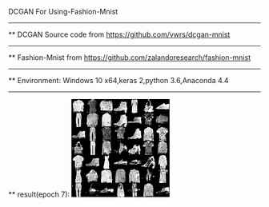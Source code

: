 DCGAN For Using-Fashion-Mnist

---

** DCGAN Source code from https://github.com/vwrs/dcgan-mnist

---

** Fashion-Mnist from https://github.com/zalandoresearch/fashion-mnist

---
** Environment: Windows 10 x64,keras 2,python 3.6,Anaconda 4.4

---
** result(epoch 7):
![Alt text](data/generator/007epoch.png)
